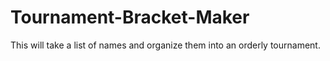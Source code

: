# Tournament-Bracket-Maker
This will take a list of names and organize them into an orderly tournament.

